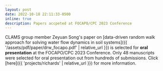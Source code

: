 ```yaml
---
layout: post
date: 2022-10-18 22:11:33-0500
inline: true
description: Papers accpeted at FOCAPO/CPC 2023 Conference
---
```


CLAMS group member Zeyuan Song's paper on [data-driven random walk approach for solving water flow dynamics in soil systems]({{ '/assets/pdf/paper/drw_focapo.pdf' | relative_url }}) is selected for **oral presentation** at the FOCAPO/CPC 2023 Conference. Only 48 manuscripts were selected for oral presentation out from hundreds of submissions. Click [here]({{ 'projects/richards' | relative_url }}) for more information.